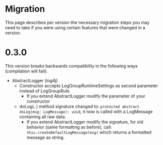 # Migration

This page describes per version the necessary migration steps you may need to take if you were using certain features that were changed in a version.

# 0.3.0

This version breaks backwards compatibility in the following ways (compilation will fail):
* AbstractLogger (log4j)
  * Constructor accepts LogGroupRuntimeSettings as second parameter instead of LogGroupRule.
    * If you extend AbstractLogger modify the parameter of your constructor
  * doLog(..) method signature changed to: `protected abstract doLog(msg: LogMessage): void`, it now is called with a LogMessage containing all raw data.
    * If you extend AbstractLogger modify the signature, for old behavior (same formatting as before), call: `this.createDefaultLogMessage(msg)` which returns a formatted message as string.